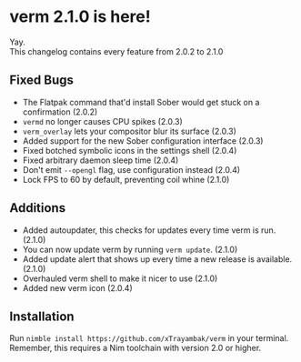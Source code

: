 # verm 2.1.0 is here!
Yay. \
This changelog contains every feature from 2.0.2 to 2.1.0

## Fixed Bugs
* The Flatpak command that'd install Sober would get stuck on a confirmation (2.0.2)
* `vermd` no longer causes CPU spikes (2.0.3)
* `verm_overlay` lets your compositor blur its surface (2.0.3)
* Added support for the new Sober configuration interface (2.0.3)
* Fixed botched symbolic icons in the settings shell (2.0.4)
* Fixed arbitrary daemon sleep time (2.0.4)
* Don't emit `--opengl` flag, use configuration instead (2.0.4)
* Lock FPS to 60 by default, preventing coil whine (2.1.0)

## Additions
* Added autoupdater, this checks for updates every time verm is run. (2.1.0)
* You can now update verm by running `verm update`. (2.1.0)
* Added update alert that shows up every time a new release is available. (2.1.0)
* Overhauled verm shell to make it nicer to use (2.1.0)
* Added new verm icon (2.0.4)

## Installation
Run `nimble install https://github.com/xTrayambak/verm` in your terminal. Remember, this requires a Nim toolchain with version 2.0 or higher.
